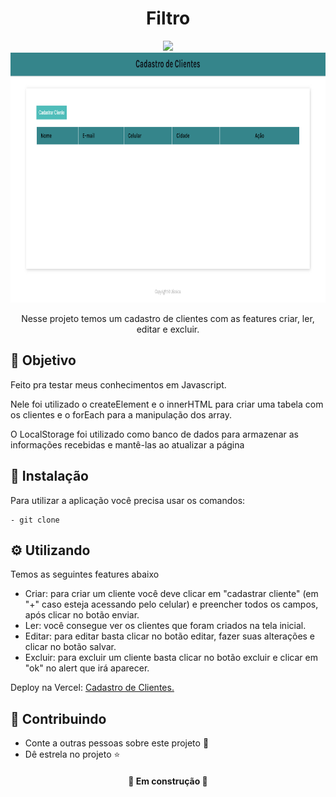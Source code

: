 <h1  align="center">Filtro</h1>
<div align="center">
<img src="https://img.shields.io/static/v1?label=Projeto&message=Javascript&color=F1E05A&style=for-the-badge&logo=ghost"/>
</div>

<div align="center">
<img height="400px" src="https://github.com/OliveiraJess/cadastro-de-clientes/blob/main/img/imageAplicacao.png" alt="Aplicação" />
</div>

<p align="center">Nesse projeto temos um cadastro de clientes com as features criar, ler, editar e excluir. </p>

<h2>🚀 Objetivo</h2>

<p>Feito pra testar meus conhecimentos em Javascript.</p>
<p>Nele foi utilizado o createElement e o innerHTML para criar uma tabela com os clientes e o forEach para a manipulação dos array.</p>
<p>O LocalStorage foi utilizado como banco de dados para armazenar as informações recebidas e mantê-las ao atualizar a página</p>

<h2>🔧 Instalação</h2>

<p>Para utilizar a aplicação você precisa usar os comandos: </p>

```
- git clone
```

<h2>⚙️ Utilizando</h2>

<p>Temos as seguintes features abaixo</p>

* Criar: para criar um cliente você deve clicar em "cadastrar cliente" (em "+" caso esteja acessando pelo celular) e preencher todos os campos, após clicar no botão enviar.
* Ler: você consegue ver os clientes que foram criados na tela inicial.
* Editar: para editar basta clicar no botão editar, fazer suas alterações e clicar no botão salvar.
* Excluir: para excluir um cliente basta clicar no botão excluir e clicar em "ok" no alert que irá aparecer.

Deploy na Vercel: <a href="https://cadastro-de-clientes-black.vercel.app/" >Cadastro de Clientes.</a>

<h2>🤝 Contribuindo </h2>

* Conte a outras pessoas sobre este projeto 📢
* Dê estrela no projeto ⭐️

<h4 align="center">🚧 Em construção 🚧 </h4>


